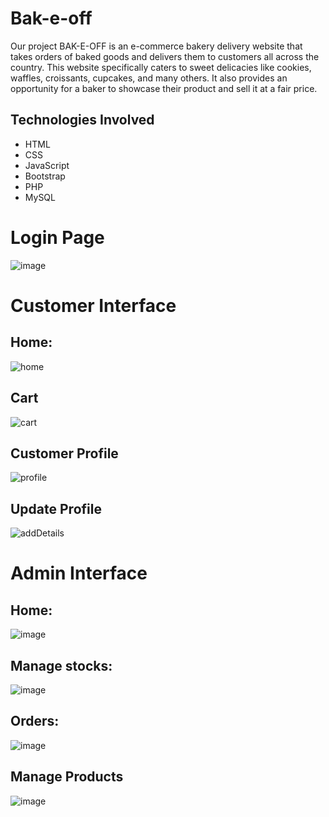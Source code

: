 # Bak-e-off

Our project BAK-E-OFF is an e-commerce bakery delivery website that takes orders of baked goods and delivers them to customers all across the country. This website specifically caters to sweet delicacies like cookies, waffles, croissants, cupcakes, and many others. It also provides an opportunity for a baker to showcase their product and sell it at a fair price.

## Technologies Involved
*  HTML
*  CSS
*  JavaScript
*  Bootstrap
*  PHP
*  MySQL

# Login Page
![image](https://github.com/preeti122/Bak-e-off/assets/73179209/8e4c32fa-05fc-4ce6-a5f2-6cb19e94d9b1)

# Customer Interface
## Home:
![home](https://github.com/preeti122/Bak-e-off/assets/73667403/43f0c2cd-8093-418f-bf46-4544a7ad22be)

## Cart
![cart](https://github.com/preeti122/Bak-e-off/assets/73667403/9b0937cd-9569-4db7-a753-7646aeb07631)

## Customer Profile
![profile](https://github.com/preeti122/Bak-e-off/assets/73667403/7b237c47-c4c6-4a4a-adb0-d32ab28696a5)

## Update Profile
![addDetails](https://github.com/preeti122/Bak-e-off/assets/73667403/85025e9d-4d15-4aef-b1b7-d9498cb59323)

# Admin Interface
## Home:
![image](https://github.com/preeti122/Bak-e-off/assets/73179209/b58c3c9b-2d7a-473d-b0eb-84fd96617c54)

## Manage stocks:
![image](https://github.com/preeti122/Bak-e-off/assets/73179209/8e40f9cf-2803-4026-9760-0fd929163024)

## Orders:
![image](https://github.com/preeti122/Bak-e-off/assets/73179209/a975f5a5-74b5-4d11-9a5f-b9d2123ddb4e)

## Manage Products
![image](https://github.com/preeti122/Bak-e-off/assets/73179209/cf85e846-0965-4952-9aee-3619705c1555)
